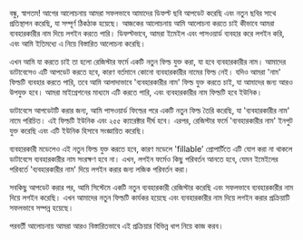 বন্ধু, স্বাগতম! আগের আলোচনায় আমরা সফলভাবে আমাদের ডিফল্ট ছবি আপডেট করেছি এবং নতুন ছবির সাথে প্রতিস্থাপন করেছি, যা সম্পূর্ণ ঠিকঠাক হয়েছে। আজকের আলোচনায় আমি আলোচনা করতে চাই কীভাবে আমরা ব্যবহারকারীর নাম দিয়ে লগইন করতে পারি। ডিফল্টভাবে, আমরা ইমেইল এবং পাসওয়ার্ড ব্যবহার করে লগইন করি, এবং আমি ইতিমধ্যে এ নিয়ে বিস্তারিত আলোচনা করেছি।

এখন আমি যা করতে চাই তা হলো রেজিস্টার ফর্মে একটি নতুন ফিল্ড যুক্ত করা, যা হবে ব্যবহারকারীর নাম। আমাদের ডাটাবেসেও এটি আপডেট করতে হবে, কারণ বর্তমানে কোনো ব্যবহারকারীর নামের ফিল্ড নেই। যদিও আমরা 'নাম' ফিল্ডটি ব্যবহার করতে পারি, তবে আমি আলাদাভাবে 'ব্যবহারকারীর নাম' ফিল্ড যুক্ত করতে চাই, যা আমাদের জন্য আরও উপযুক্ত হবে। আমরা মাইগ্রেশনের মাধ্যমে এটি করতে পারি, এবং ব্যবহারকারীর নাম ফিল্ডটি হবে ইউনিক।

ডাটাবেসে আপডেটটি করার জন্য, আমি পাসওয়ার্ড ফিল্ডের পরে একটি নতুন ফিল্ড তৈরি করেছি, যা 'ব্যবহারকারীর নাম' নামে পরিচিত। এই ফিল্ডটি ইউনিক এবং ২৫৫ ক্যারেক্টার দীর্ঘ হবে। এরপর, রেজিস্টার ফর্মে 'ব্যবহারকারীর নাম' ইনপুট যুক্ত করেছি এবং এটি ইউনিক হিসাবে সংজ্ঞায়িত করেছি।

ব্যবহারকারী মডেলেও এই নতুন ফিল্ড যুক্ত করতে হবে, কারণ মডেলে 'fillable' প্রোপার্টিতে এটি যোগ করা না থাকলে ডাটাবেসে ব্যবহারকারীর নাম সংরক্ষণ হবে না। এখন, লগইন ফর্মেও কিছু পরিবর্তন আনতে হবে, যেমন ইমেইলের পরিবর্তে 'ব্যবহারকারীর নাম' দিয়ে লগইন করার জন্য লজিক পরিবর্তন করা।

সবকিছু আপডেট করার পর, আমি সিস্টেমে একটি নতুন ব্যবহারকারী রেজিস্টার করেছি এবং সফলভাবে ব্যবহারকারীর নাম দিয়ে লগইন করেছি। এখন আমাদের নতুন ফিল্ডটি কার্যকর হয়েছে এবং ব্যবহারকারীর নাম দিয়ে লগইন করার প্রক্রিয়াটি সফলভাবে সম্পন্ন হয়েছে।

পরবর্তী আলোচনায় আমরা আরও বিস্তারিতভাবে এই প্রক্রিয়ার বিভিন্ন ধাপ নিয়ে কাজ করব।
